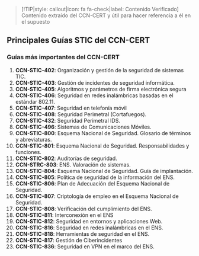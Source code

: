 > [!TIP|style: callout|icon: fa fa-check|label: Contenido Verificado]
> Contenido extraído del CCN-CERT y útil para hacer referencia a él en el supuesto

## Principales Guías STIC del CCN-CERT <!-- {docsify-ignore} -->

### Guías más importantes del CCN-CERT

1. **CCN-STIC-402**: Organización y gestión de la seguridad de sistemas TIC.
2. **CCN-STIC-403**: Gestión de incidentes de seguridad informática.
3. **CCN-STIC-405**: Algoritmos y parámetros de firma electrónica segura
4. **CCN-STIC-406**: Seguridad en redes inalámbricas basadas en el estándar 802.11.
5. **CCN-STIC-407**: Seguridad en telefonía móvil
6. **CCN-STIC-408**: Seguridad Perimetral (Cortafuegos).
7. **CCN-STIC-432**: Seguridad Perimetral IDS.
8. **CCN-STIC-496**: Sistemas de Comunicaciones Móviles.
9. **CCN-STIC-800**: Esquema Nacional de Seguridad. Glosario de términos y abreviaturas.
10. **CCN-STIC-801**: Esquema Nacional de Seguridad. Responsabilidades y funciones.
11. **CCN-STIC-802**: Auditorías de seguridad.
12. **CCN-STRC-803**: ENS. Valoración de sistemas.
13. **CCN-STIC-804**: Esquema Nacional de Seguridad. Guía de implantación.
14. **CCN-STIC-805**: Política de seguridad de la información del ENS.
15. **CCN-STIC-806**: Plan de Adecuación del Esquema Nacional de Seguridad.
16. **CCN-STIC-807**: Criptología de empleo en el Esquema Nacional de Seguridad.
17. **CCN-STIC-808**: Verificación del cumplimiento del ENS.
18. **CCN-STIC-811**: Interconexión en el ENS
19. **CCN-STIC-812**: Seguridad en entornos y aplicaciones Web.
20. **CCN-STIC-816**: Seguridad en redes inalámbricas en el ENS.
21. **CCN-STIC-818**: Herramientas de seguridad en el ENS.
22. **CCN-STIC-817**: Gestión de Ciberincidentes 
23. **CCN-STIC-836**: Seguridad en VPN en el marco del ENS.